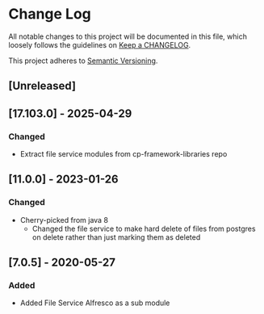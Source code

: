 # Change Log
All notable changes to this project will be documented in this file, which loosely follows the guidelines on [Keep a CHANGELOG](http://keepachangelog.com/).

This project adheres to [Semantic Versioning](http://semver.org/).

## [Unreleased]

## [17.103.0] - 2025-04-29
### Changed
- Extract file service modules from cp-framework-libraries repo

## [11.0.0] - 2023-01-26
### Changed
- Cherry-picked from java 8
  - Changed the file service to make hard delete of files from postgres on delete rather than just marking them as deleted

## [7.0.5] - 2020-05-27
### Added
- Added File Service Alfresco as a sub module
    
